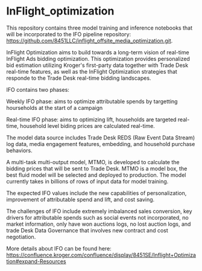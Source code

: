 # InFlight_optimization

This repository contains three model training and inference notebooks that will be incorporated to the IFO pipeline repository: https://github.com/8451LLC/inflight_offsite_media_optimization.git.

InFlight Optimization aims to build towards a long-term vision of real-time InFlight Ads bidding optimization. This optimization provides personalized bid estimation utilizing Kroger's first-party data together with Trade Desk real-time features, as well as the InFlight Optimization strategies that responde to the Trade Desk real-time bidding landscapes.  

IFO contains two phases: 

Weekly IFO phase: aims to optimize attributable spends by targetting hourseholds at the start of a campaign

Real-time IFO phase: aims to optimizing lift, households are targeted real-time, household level biding prices are calculated real-time. 

The model data source includes Trade Desk REDS (Raw Event Data Stream) log data, media engagement features, embedding, and household purchase behaviors. 

A multi-task multi-output model, MTMO, is developed to calculate the bidding prices that will be sent to Trade Desk. MTMO is a model box, the best fluid model will be selected and deployed to production. The model currently takes in billions of rows of input data for model training. 

The expected IFO values include the new capabilities of personalization, improvement of attributable spend and lift, and cost saving. 

The challenges of IFO include extremely imbalanced sales conversion, key drivers for attributable spends such as social events not incorporated, no market information, only have won auctions logs, no lost auction logs, and trade Desk Data Governance that involves new contract and cost negotiation.

More details about IFO can be found here: 
https://confluence.kroger.com/confluence/display/8451SE/Inflight+Optimization#expand-Resources
